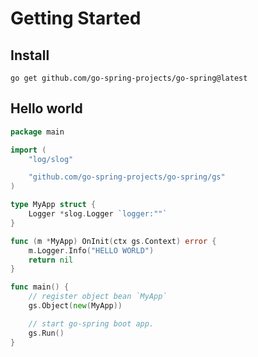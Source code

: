 # Getting Started

## Install
`go get github.com/go-spring-projects/go-spring@latest`

## Hello world

```go
package main

import (
	"log/slog"

	"github.com/go-spring-projects/go-spring/gs"
)

type MyApp struct {
	Logger *slog.Logger `logger:""`
}

func (m *MyApp) OnInit(ctx gs.Context) error {
	m.Logger.Info("HELLO WORLD")
	return nil
}

func main() {
	// register object bean `MyApp`
	gs.Object(new(MyApp))

	// start go-spring boot app.
	gs.Run()
}

```